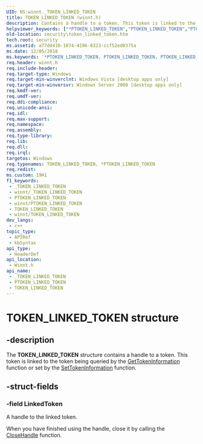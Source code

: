 ```yaml
---
UID: NS:winnt._TOKEN_LINKED_TOKEN
title: TOKEN_LINKED_TOKEN (winnt.h)
description: Contains a handle to a token. This token is linked to the token being queried by the GetTokenInformation function or set by the SetTokenInformation function.
helpviewer_keywords: ["*PTOKEN_LINKED_TOKEN","PTOKEN_LINKED_TOKEN","PTOKEN_LINKED_TOKEN structure pointer [Security]","TOKEN_LINKED_TOKEN","TOKEN_LINKED_TOKEN structure [Security]","_TOKEN_LINKED_TOKEN","security.token_linked_token","winnt/PTOKEN_LINKED_TOKEN","winnt/TOKEN_LINKED_TOKEN"]
old-location: security\token_linked_token.htm
tech.root: security
ms.assetid: a77dd410-1074-4196-8323-ccf52ed0375a
ms.date: 12/05/2018
ms.keywords: '*PTOKEN_LINKED_TOKEN, PTOKEN_LINKED_TOKEN, PTOKEN_LINKED_TOKEN structure pointer [Security], TOKEN_LINKED_TOKEN, TOKEN_LINKED_TOKEN structure [Security], _TOKEN_LINKED_TOKEN, security.token_linked_token, winnt/PTOKEN_LINKED_TOKEN, winnt/TOKEN_LINKED_TOKEN'
req.header: winnt.h
req.include-header: 
req.target-type: Windows
req.target-min-winverclnt: Windows Vista [desktop apps only]
req.target-min-winversvr: Windows Server 2008 [desktop apps only]
req.kmdf-ver: 
req.umdf-ver: 
req.ddi-compliance: 
req.unicode-ansi: 
req.idl: 
req.max-support: 
req.namespace: 
req.assembly: 
req.type-library: 
req.lib: 
req.dll: 
req.irql: 
targetos: Windows
req.typenames: TOKEN_LINKED_TOKEN, *PTOKEN_LINKED_TOKEN
req.redist: 
ms.custom: 19H1
f1_keywords:
 - _TOKEN_LINKED_TOKEN
 - winnt/_TOKEN_LINKED_TOKEN
 - PTOKEN_LINKED_TOKEN
 - winnt/PTOKEN_LINKED_TOKEN
 - TOKEN_LINKED_TOKEN
 - winnt/TOKEN_LINKED_TOKEN
dev_langs:
 - c++
topic_type:
 - APIRef
 - kbSyntax
api_type:
 - HeaderDef
api_location:
 - Winnt.h
api_name:
 - _TOKEN_LINKED_TOKEN
 - PTOKEN_LINKED_TOKEN
 - TOKEN_LINKED_TOKEN
---
```


# TOKEN_LINKED_TOKEN structure


## -description

The <b>TOKEN_LINKED_TOKEN</b> structure contains a handle to a token. This token is linked to the token being queried by the <a href="/windows/desktop/api/securitybaseapi/nf-securitybaseapi-gettokeninformation">GetTokenInformation</a> function or set by the  <a href="/windows/desktop/api/securitybaseapi/nf-securitybaseapi-settokeninformation">SetTokenInformation</a> function.

## -struct-fields

### -field LinkedToken

A handle to the linked token.

When you have finished using the handle, close it by calling the <a href="/windows/desktop/api/handleapi/nf-handleapi-closehandle">CloseHandle</a> function.

